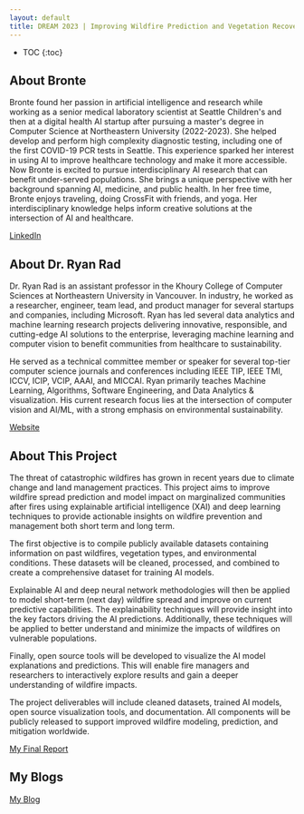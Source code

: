 ```yaml
---
layout: default
title: DREAM 2023 | Improving Wildfire Prediction and Vegetation Recovery Modeling with Explainable AI
---
```


* TOC
{:toc}

## About Bronte

Bronte found her passion in artificial intelligence and research while working as a senior medical laboratory scientist at Seattle Children's and then at a digital health AI startup after pursuing a master's degree in Computer Science at Northeastern University (2022-2023). She helped develop and perform high complexity diagnostic testing, including one of the first COVID-19 PCR tests in Seattle. This experience sparked her interest in using AI to improve healthcare technology and make it more accessible. Now Bronte is excited to pursue interdisciplinary AI research that can benefit under-served populations. She brings a unique perspective with her background spanning AI, medicine, and public health. In her free time, Bronte enjoys traveling, doing CrossFit with friends, and yoga. Her interdisciplinary knowledge helps inform creative solutions at the intersection of AI and healthcare.

[LinkedIn](https://www.linkedin.com/in/brontesihanli/)

## About Dr. Ryan Rad

Dr. Ryan Rad is an assistant professor in the Khoury College of Computer Sciences at Northeastern University in Vancouver. In industry, he worked as a researcher, engineer, team lead, and product manager for several startups and companies, including Microsoft. Ryan has led several data analytics and machine learning research projects delivering innovative, responsible, and cutting-edge AI solutions to the enterprise, leveraging machine learning and computer vision to benefit communities from healthcare to sustainability.

He served as a technical committee member or speaker for several top-tier computer science journals and conferences including IEEE TIP, IEEE TMI, ICCV, ICIP, VCIP, AAAI, and MICCAI. Ryan primarily teaches Machine Learning, Algorithms, Software Engineering, and Data Analytics & visualization. His current research focus lies at the intersection of computer vision and AI/ML, with a strong emphasis on environmental sustainability.

[Website](https://www.khoury.northeastern.edu/home/rrad/)

## About This Project

The threat of catastrophic wildfires has grown in recent years due to climate change and land management practices. This project aims to improve wildfire spread prediction and model impact on marginalized communities after fires using explainable artificial intelligence (XAI) and deep learning techniques to provide actionable insights on wildfire prevention and management both short term and long term. 

The first objective is to compile publicly available datasets containing information on past wildfires, vegetation types, and environmental conditions. These datasets will be cleaned, processed, and combined to create a comprehensive dataset for training AI models.

Explainable AI and deep neural network methodologies will then be applied to model short-term (next day) wildfire spread and improve on current predictive capabilities. The explainability techniques will provide insight into the key factors driving the AI predictions. Additionally, these techniques will be applied to better understand and minimize the impacts of wildfires on vulnerable populations.

Finally, open source tools will be developed to visualize the AI model explanations and predictions. This will enable fire managers and researchers to interactively explore results and gain a deeper understanding of wildfire impacts.

The project deliverables will include cleaned datasets, trained AI models, open source visualization tools, and documentation. All components will be publicly released to support improved wildfire modeling, prediction, and mitigation worldwide.

[My Final Report](files/finalreport.pdf)

## My Blogs

[My Blog](blog.html)
